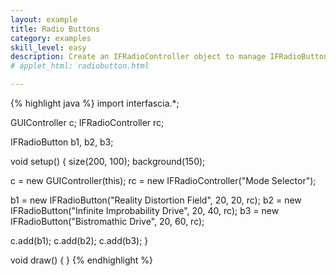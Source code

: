 ```yaml
---
layout: example
title: Radio Buttons
category: examples
skill_level: easy
description: Create an IFRadioController object to manage IFRadioButton objects
# applet_html: radiobutton.html

---
```

{% highlight java %}
import interfascia.*;

GUIController c;
IFRadioController rc;

IFRadioButton b1, b2, b3;

void setup() {
  size(200, 100);
  background(150);
  
  c = new GUIController(this);
  rc = new IFRadioController("Mode Selector");
  
  b1 = new IFRadioButton("Reality Distortion Field", 20, 20, rc);
  b2 = new IFRadioButton("Infinite Improbability Drive", 20, 40, rc);
  b3 = new IFRadioButton("Bistromathic Drive", 20, 60, rc);
  
  c.add(b1);
  c.add(b2);
  c.add(b3);
}

void draw() {
}
{% endhighlight %}

